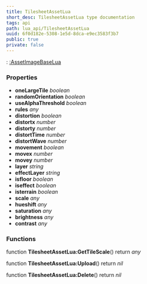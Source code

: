 ```yaml
---
title: TilesheetAssetLua
short_desc: TilesheetAssetLua type documentation
tags: api
path: lua_api/TilesheetAssetLua
uuid: 6f0d182e-5308-1e5d-8dca-e9ec3583f3b7
public: true
private: false
---
```


 : [:AssetImageBaseLua](/lua_api/TilesheetAssetLua)

### Properties

* **oneLargeTile** *boolean* 
* **randomOrientation** *boolean* 
* **useAlphaThreshold** *boolean* 
* **rules** *any* 
* **distortion** *boolean* 
* **distortx** *number* 
* **distorty** *number* 
* **distortTime** *number* 
* **distortWave** *number* 
* **movement** *boolean* 
* **movex** *number* 
* **movey** *number* 
* **layer** *string* 
* **effectLayer** *string* 
* **isfloor** *boolean* 
* **iseffect** *boolean* 
* **isterrain** *boolean* 
* **scale** *any* 
* **hueshift** *any* 
* **saturation** *any* 
* **brightness** *any* 
* **contrast** *any* 

### Functions

function **TilesheetAssetLua:GetTileScale**()
  return *any*

function **TilesheetAssetLua:Upload**()
  return *nil*

function **TilesheetAssetLua:Delete**()
  return *nil*
